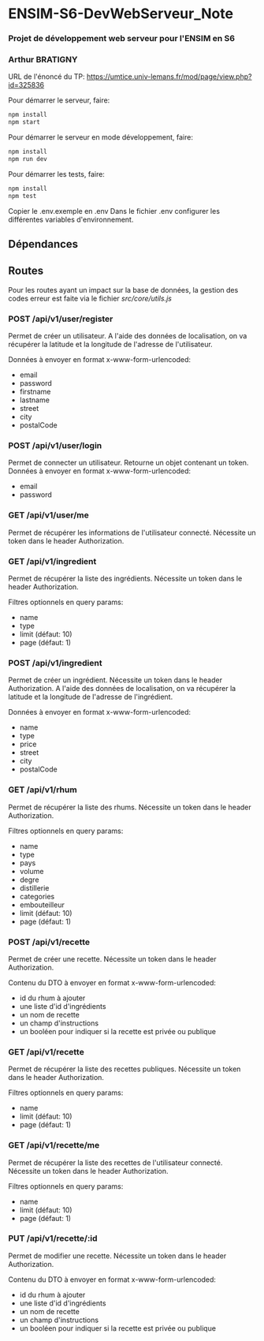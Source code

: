 # ENSIM-S6-DevWebServeur_Note
### Projet de développement web serveur pour l'ENSIM en S6
### Arthur BRATIGNY

URL de l'énoncé du TP: https://umtice.univ-lemans.fr/mod/page/view.php?id=325836

Pour démarrer le serveur, faire:
```bash
npm install
npm start
```

Pour démarrer le serveur en mode développement, faire:
```bash
npm install
npm run dev
```

Pour démarrer les tests, faire:
```bash
npm install
npm test
```

Copier le .env.exemple en .env
Dans le fichier .env configurer les différentes variables d'environnement.

## Dépendances

## Routes

Pour les routes ayant un impact sur la base de données, la gestion des codes erreur est faite via le fichier *src/core/utils.js*

### POST /api/v1/user/register
Permet de créer un utilisateur.
A l'aide des données de localisation, on va récupérer la latitude et la longitude de l'adresse de l'utilisateur.

Données à envoyer en format x-www-form-urlencoded:
- email
- password
- firstname
- lastname
- street
- city
- postalCode


### POST /api/v1/user/login
Permet de connecter un utilisateur.
Retourne un objet contenant un token.
Données à envoyer en format x-www-form-urlencoded:
- email
- password

### GET /api/v1/user/me
Permet de récupérer les informations de l'utilisateur connecté.
Nécessite un token dans le header Authorization.

### GET /api/v1/ingredient
Permet de récupérer la liste des ingrédients.
Nécessite un token dans le header Authorization.

Filtres optionnels en query params:
- name
- type
- limit (défaut: 10)
- page (défaut: 1)

### POST /api/v1/ingredient
Permet de créer un ingrédient.
Nécessite un token dans le header Authorization.
A l'aide des données de localisation, on va récupérer la latitude et la longitude de l'adresse de l'ingrédient.

Données à envoyer en format x-www-form-urlencoded:
- name
- type
- price
- street
- city
- postalCode

### GET /api/v1/rhum
Permet de récupérer la liste des rhums.
Nécessite un token dans le header Authorization.

Filtres optionnels en query params:
- name
- type
- pays
- volume
- degre
- distillerie
- categories
- embouteilleur
- limit (défaut: 10)
- page (défaut: 1)

### POST /api/v1/recette
Permet de créer une recette.
Nécessite un token dans le header Authorization.

Contenu du DTO à envoyer en format x-www-form-urlencoded:
- id du rhum à ajouter
- une liste d'id d'ingrédients
- un nom de recette
- un champ d'instructions
- un booléen pour indiquer si la recette est privée ou publique

### GET /api/v1/recette
Permet de récupérer la liste des recettes publiques.
Nécessite un token dans le header Authorization.

Filtres optionnels en query params:
- name
- limit (défaut: 10)
- page (défaut: 1)

### GET /api/v1/recette/me
Permet de récupérer la liste des recettes de l'utilisateur connecté.
Nécessite un token dans le header Authorization.

Filtres optionnels en query params:
- name
- limit (défaut: 10)
- page (défaut: 1)

### PUT /api/v1/recette/:id
Permet de modifier une recette.
Nécessite un token dans le header Authorization.

Contenu du DTO à envoyer en format x-www-form-urlencoded:
- id du rhum à ajouter
- une liste d'id d'ingrédients
- un nom de recette
- un champ d'instructions
- un booléen pour indiquer si la recette est privée ou publique